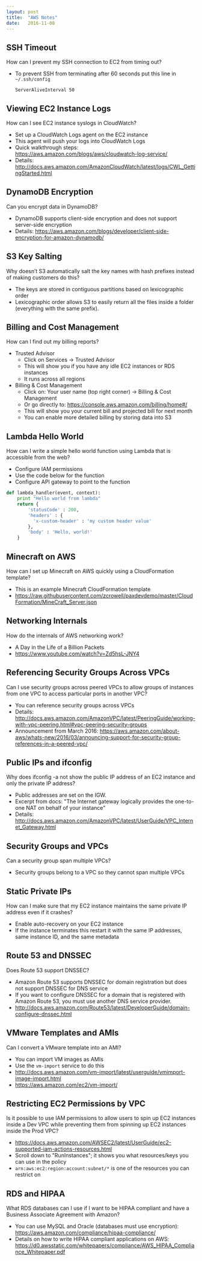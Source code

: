 ```yaml
---
layout: post
title:  "AWS Notes"
date:   2016-11-08
---
```


## SSH Timeout
How can I prevent my SSH connection to EC2 from timing out?

- To prevent SSH from terminating after 60 seconds put this line in
    `~/.ssh/config`
    
    ``` 
    ServerAliveInterval 50
    ```

## Viewing EC2 Instance Logs
How can I see EC2 instance syslogs in CloudWatch?

- Set up a CloudWatch Logs agent on the EC2 instance
- This agent will push your logs into CloudWatch Logs
- Quick walkthrough steps: <https://aws.amazon.com/blogs/aws/cloudwatch-log-service/> 
- Details: <http://docs.aws.amazon.com/AmazonCloudWatch/latest/logs/CWL_GettingStarted.html>

## DynamoDB Encryption
Can you encrypt data in DynamoDB?

- DynamoDB supports client-side encryption and does not support
  server-side encryption
- Details:
  <https://aws.amazon.com/blogs/developer/client-side-encryption-for-amazon-dynamodb/> 

## S3 Key Salting
Why doesn’t S3 automatically salt the key names with hash prefixes instead of making customers do this?

- The keys are stored in contiguous partitions based on lexicographic
  order 
- Lexicographic order allows S3 to easily return all the files inside
  a folder (everything with the same prefix).

## Billing and Cost Management
How can I find out my billing reports?

- Trusted Advisor
    - Click on Services → Trusted Advisor
    - This will show you if you have any idle EC2 instances or RDS instances
    - It runs across all regions
- Billing & Cost Management
    - Click on: Your user name (top right corner) → Billing & Cost Management
    - Or go directly to: <https://console.aws.amazon.com/billing/home#/> 
    - This will show you your current bill and projected bill for next month
    - You can enable more detailed billing by storing data into S3

## Lambda Hello World
How can I write a simple hello world function using Lambda that is accessible from the web?

- Configure IAM permissions
- Use the code below for the function
- Configure API gateway to point to the function

``` python
def lambda_handler(event, context):
    print "Hello world from lambda"
    return {
        'statusCode' : 200,
        'headers' : { 
          'x-custom-header' : 'my custom header value' 
        },
        'body' : 'Hello, world!'
    }
``` 

## Minecraft on AWS
How can I set up Minecraft on AWS quickly using a CloudFormation template?

- This is an example Minecraft CloudFormation template
- <https://raw.githubusercontent.com/zcrowell/paxdevdemo/master/CloudFormation/MineCraft_Server.json>

## Networking Internals
How do the internals of AWS networking work?

- A Day in the Life of a Billion Packets
- <https://www.youtube.com/watch?v=Zd5hsL-JNY4> 

## Referencing Security Groups Across VPCs
Can I use security groups across peered VPCs to allow groups of instances from one VPC to access particular ports in another VPC?

- You can reference security groups across VPCs
- Details: <http://docs.aws.amazon.com/AmazonVPC/latest/PeeringGuide/working-with-vpc-peering.html#vpc-peering-security-groups> 
- Announcement from March 2016: <https://aws.amazon.com/about-aws/whats-new/2016/03/announcing-support-for-security-group-references-in-a-peered-vpc/> 

## Public IPs and ifconfig 
Why does ifconfig -a not show the public IP address of an EC2 instance and only the private IP address?

- Public addresses are set on the IGW. 
- Excerpt from docs: "The Internet gateway logically provides the one-to-one NAT on behalf of your instance"  
- Details: <http://docs.aws.amazon.com/AmazonVPC/latest/UserGuide/VPC_Internet_Gateway.html> 

## Security Groups and VPCs
Can a security group span multiple VPCs?

- Security groups belong to a VPC so they cannot span multiple VPCs

## Static Private IPs
How can I make sure that my EC2 instance maintains the same private IP address even if it crashes? 

- Enable auto-recovery on your EC2 instance
- If the instance terminates this restart it with the same IP addresses, same instance ID, and the same metadata

## Route 53 and DNSSEC
Does Route 53 support DNSSEC?

- Amazon Route 53 supports DNSSEC for domain registration but does not support DNSSEC for DNS service
- If you want to configure DNSSEC for a domain that is registered with Amazon Route 53, you must use another DNS service provider.
- <http://docs.aws.amazon.com/Route53/latest/DeveloperGuide/domain-configure-dnssec.html> 

## VMware Templates and AMIs
Can I convert a VMware template into an AMI?

- You can import VM images as AMIs
- Use the `vm-import` service to do this
- <http://docs.aws.amazon.com/vm-import/latest/userguide/vmimport-image-import.html>
- <https://aws.amazon.com/ec2/vm-import/>

## Restricting EC2 Permissions by VPC
Is it possible to use IAM permissions to allow users to spin up EC2 instances inside a Dev VPC while preventing them from spinning up EC2 instances inside the Prod VPC?

- <https://docs.aws.amazon.com/AWSEC2/latest/UserGuide/ec2-supported-iam-actions-resources.html>
- Scroll down to "RunInstances"; it shows you what resources/keys you can use in the policy
- `arn:aws:ec2:region:account:subnet/*` is one of the resources you can restrict on

## RDS and HIPAA
What RDS databases can I use if I want to be HIPAA compliant and have a Business Associate Agreement with Amazon?

- You can use MySQL and Oracle (databases must use encryption): <https://aws.amazon.com/compliance/hipaa-compliance/>
- Details on how to write HIPAA compliant applications on AWS: <https://d0.awsstatic.com/whitepapers/compliance/AWS_HIPAA_Compliance_Whitepaper.pdf>

